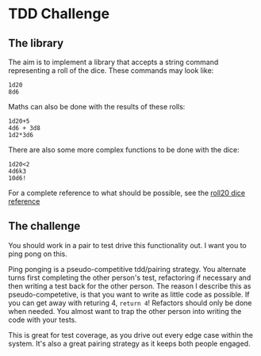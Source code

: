 # TDD Challenge

## The library

The aim is to implement a library that accepts a string command representing a roll of the dice. These commands may look like:
```
1d20
8d6
```

Maths can also be done with the results of these rolls:
```
1d20+5
4d6 + 3d8
1d2*3d6
```

There are also some more complex functions to be done with the dice:
```
1d20<2
4d6k3
10d6!
```
For a complete reference to what should be possible, see the [roll20 dice reference](https://wiki.roll20.net/Dice_Reference)

## The challenge

You should work in a pair to test drive this functionality out. I want you to ping pong on this.

Ping ponging is a pseudo-competitive tdd/pairing strategy. You alternate turns first completing the other person's test, refactoring if necessary and then writing a test back for the other person. The reason I describe this as pseudo-competetive, is that you want to write as little code as possible. If you can get away with returing 4, `return 4`! Refactors should only be done when needed. You almost want to trap the other person into writing the code with your tests.

This is great for test coverage, as you drive out every edge case within the system. It's also a great pairing strategy as it keeps both people engaged.
